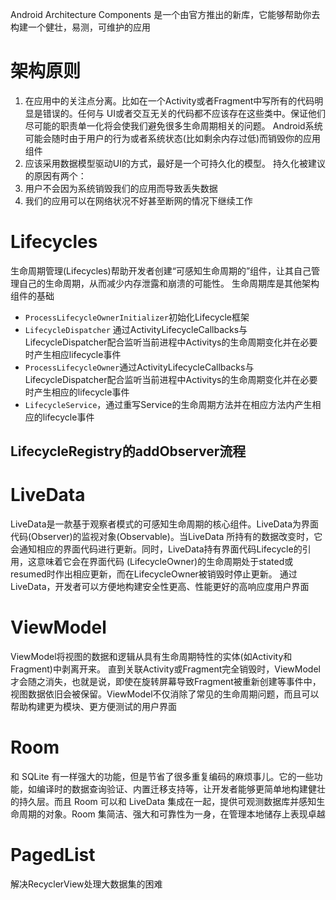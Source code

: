 Android Architecture Components
是一个由官方推出的新库，它能够帮助你去构建一个健壮，易测，可维护的应用

# 架构原则
1. 在应用中的关注点分离。比如在一个Activity或者Fragment中写所有的代码明显是错误的。任何与
UI或者交互无关的代码都不应该存在这些类中。保证他们尽可能的职责单一化将会使我们避免很多生命周期相关的问题。
Android系统可能会随时由于用户的行为或者系统状态(比如剩余内存过低)而销毁你的应用组件
2. 应该采用数据模型驱动UI的方式，最好是一个可持久化的模型。
持久化被建议的原因有两个：
1. 用户不会因为系统销毁我们的应用而导致丢失数据
2. 我们的应用可以在网络状况不好甚至断网的情况下继续工作

# Lifecycles
生命周期管理(Lifecycles)帮助开发者创建“可感知生命周期的”组件，让其自己管理自己的生命周期，从而减少内存泄露和崩溃的可能性。
生命周期库是其他架构组件的基础
- `ProcessLifecycleOwnerInitializer`初始化Lifecycle框架
- `LifecycleDispatcher` 通过ActivityLifecycleCallbacks与LifecycleDispatcher配合监听当前进程中Activitys的生命周期变化并在必要时产生相应lifecycle事件
- `ProcessLifecycleOwner`通过ActivityLifecycleCallbacks与LifecycleDispatcher配合监听当前进程中Activitys的生命周期变化并在必要时产生相应的lifecycle事件
- `LifecycleService`，通过重写Service的生命周期方法并在相应方法内产生相应的lifecycle事件

## LifecycleRegistry的addObserver流程


# LiveData
LiveData是一款基于观察者模式的可感知生命周期的核心组件。LiveData为界面代码(Observer)的监视对象(Observable)。当LiveData
所持有的数据改变时，它会通知相应的界面代码进行更新。同时，LiveData持有界面代码Lifecycle的引用，这意味着它会在界面代码
(LifecycleOwner)的生命周期处于stated或resumed时作出相应更新，而在LifecycleOwner被销毁时停止更新。
通过LiveData，开发者可以方便地构建安全性更高、性能更好的高响应度用户界面

# ViewModel
ViewModel将视图的数据和逻辑从具有生命周期特性的实体(如Activity和Fragment)中剥离开来。
直到关联Activity或Fragment完全销毁时，ViewModel才会随之消失，也就是说，即使在旋转屏幕导致Fragment被重新创建等事件中，
视图数据依旧会被保留。ViewModel不仅消除了常见的生命周期问题，而且可以帮助构建更为模块、更方便测试的用户界面

# Room
和 SQLite 有一样强大的功能，但是节省了很多重复编码的麻烦事儿。它的一些功能，如编译时的数据查询验证、内置迁移支持等，让开发者能够更简单地构建健壮的持久层。而且 Room 可以和 LiveData 集成在一起，提供可观测数据库并感知生命周期的对象。Room 集简洁、强大和可靠性为一身，在管理本地储存上表现卓越

# PagedList
解决RecyclerView处理大数据集的困难 